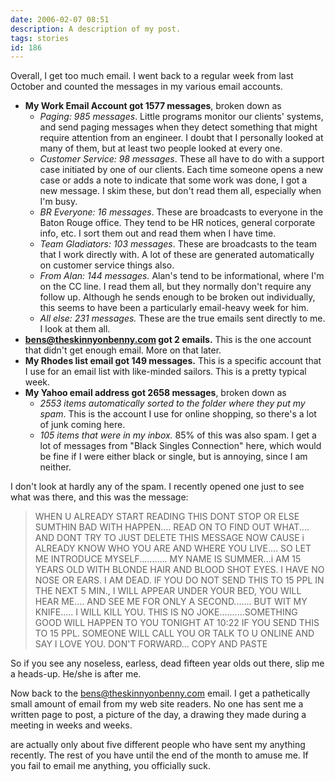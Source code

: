 ```yaml
---
date: 2006-02-07 08:51
description: A description of my post.
tags: stories
id: 186
---
```

Overall, I get too much email.  I went back to a regular week from last October and counted the messages in my various email accounts.
<!--more-->
<ul><li><b>My Work Email Account got 1577 messages</b>, broken down as
	<ul><li><i>Paging:  985 messages</i>.  Little programs monitor our clients' systems, and send paging messages when they detect something that might require attention from an engineer.  I doubt that I personally looked at many of them, but at least two people looked at every one.</li>
	<li><i>Customer Service:  98 messages</i>.  These all have to do with a support case initiated by one of our clients.  Each time someone opens a new case or adds a note to indicate that some work was done, I got a new message.  I skim these, but don't read them all, especially when I'm busy.</li>
	<li><i>BR Everyone:  16 messages</i>.  These are broadcasts to everyone in the Baton Rouge office.  They tend to be HR notices, general corporate info, etc.  I sort them out and read them when I have time.</li>
	<li><i>Team Gladiators:  103 messages</i>.  These are broadcasts to the team that I work directly with.  A lot of these are generated automatically on customer service things also.</li>
	<li><i>From Alan:  144 messages.</i>  Alan's tend to be informational, where I'm on the CC line.  I read them all, but they normally don't require any follow up.  Although he sends enough to be broken out individually, this seems to have been a particularly email-heavy week for him.</li>
	<li><i>All else:  231 messages.</i>  These are the true emails sent directly to me.  I look at them all.</li>
	</ul></li>
<li><b><a href="mailto:bens@theskinnyonbenny.com">bens@theskinnyonbenny.com</a> got 2 emails.</b>  This is the one account that didn't get enough email.  More on that later.</li>
<li><b>My Rhodes list email got 149 messages.</b>  This is a specific account that I use for an email list with like-minded sailors.  This is a pretty typical week.</li>
<li><b>My Yahoo email address got 2658 messages</b>, broken down as
	<ul><li><i>2553 items automatically sorted to the folder where they put my spam</i>.  This is the account I use for online shopping, so there's a lot of junk coming here.</li>
	<li><i>105 items that were in my inbox.</i>  85% of this was also spam.  I get a lot of messages from "Black Singles Connection" here, which would be fine if I were either black or single, but is annoying, since I am neither.</li>
	</ul></li>
</ul>
	
I don't look at hardly any of the spam.  I recently opened one just to see what was there, and this was the message:
	
<blockquote>WHEN U ALREADY START READING THIS DONT STOP OR ELSE SUMTHIN BAD WITH  HAPPEN.... READ ON TO FIND OUT WHAT.... AND DONT TRY TO JUST DELETE  THIS MESSAGE NOW CAUSE i ALREADY KNOW WHO YOU ARE AND WHERE YOU LIVE.... SO LET ME INTRODUCE MYSELF........... MY NAME IS SUMMER...i AM 15 YEARS OLD WITH BLONDE HAIR AND BLOOD SHOT EYES. I HAVE NO NOSE OR EARS. I AM DEAD. IF YOU DO NOT SEND THIS TO 15 PPL IN THE NEXT 5 MIN., I WILL APPEAR UNDER YOUR BED, YOU WILL HEAR ME.... AND SEE ME FOR ONLY A SECOND....... BUT WIT MY KNIFE..... I WILL KILL YOU. THIS IS NO JOKE..........SOMETHING GOOD WILL HAPPEN TO YOU TONIGHT AT 10:22 IF YOU SEND THIS TO 15 PPL. SOMEONE WILL CALL YOU OR TALK TO U ONLINE AND SAY I LOVE YOU. DON'T FORWARD... COPY AND PASTE</blockquote>

So if you see any noseless, earless, dead fifteen year olds out there, slip me a heads-up.  He/she is after me.


Now back to the <a href="mailto:bens@theskinnyonbenny.com">bens@theskinnyonbenny.com</a> email.  I get a pathetically small amount of email from my web site readers.  No one has sent me a written page to post, a picture of the day, a drawing they made during a meeting in weeks and weeks.  

are actually only about five different people who have sent my anything recently.  The rest of you have until the end of the month to amuse me.  If you fail to email me anything, you officially suck.